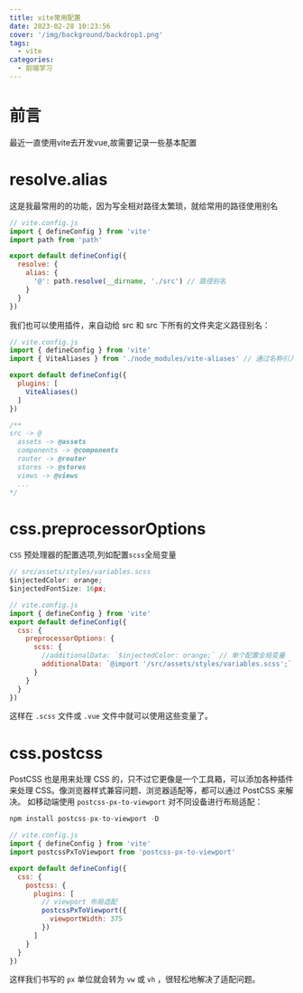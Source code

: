 ```yaml
---
title: vite常用配置
date: 2023-02-28 10:23:56
cover: '/img/background/backdrop1.png'
tags:
  - vite
categories: 
  - 前端学习
---
```


# 前言

最近一直使用vite去开发vue,故需要记录一些基本配置

# resolve.alias

这是我最常用的的功能，因为写全相对路径太繁琐，就给常用的路径使用别名

```js
// vite.config.js
import { defineConfig } from 'vite'
import path from 'path'

export default defineConfig({
  resolve: {
    alias: {
      '@': path.resolve(__dirname, './src') // 路径别名
    }
  }
})
```

我们也可以使用插件，来自动给 src 和 src 下所有的文件夹定义路径别名：

```js
// vite.config.js
import { defineConfig } from 'vite'
import { ViteAliases } from './node_modules/vite-aliases' // 通过名称引入会报错，可能是插件问题

export default defineConfig({
  plugins: [
    ViteAliases()
  ]
})

/**
src -> @
  assets -> @assets
  components -> @components
  router -> @router
  stores -> @stores
  views -> @views
  ...
*/
```

# css.preprocessorOptions

`CSS` 预处理器的配置选项,列如配置`scss`全局变量

```js
// src/assets/styles/variables.scss
$injectedColor: orange;
$injectedFontSize: 16px;

// vite.config.js
import { defineConfig } from 'vite'
export default defineConfig({
  css: {
    preprocessorOptions: {
      scss: {
        //additionalData: `$injectedColor: orange;` // 单个配置全局变量
        additionalData: `@import '/src/assets/styles/variables.scss';` // 引入全局变量文件
      }
    }
  }
})
```

这样在 `.scss` 文件或 `.vue` 文件中就可以使用这些变量了。

# css.postcss

PostCSS 也是用来处理 CSS 的，只不过它更像是一个工具箱，可以添加各种插件来处理 CSS。像浏览器样式兼容问题、浏览器适配等，都可以通过 PostCSS 来解决。
如移动端使用 `postcss-px-to-viewport` 对不同设备进行布局适配：

```js
npm install postcss-px-to-viewport -D

// vite.config.js
import { defineConfig } from 'vite'
import postcssPxToViewport from 'postcss-px-to-viewport'

export default defineConfig({
  css: {
    postcss: {
      plugins: [
        // viewport 布局适配
        postcssPxToViewport({
          viewportWidth: 375
        })
      ]
    }
  }
})

```

这样我们书写的 `px` 单位就会转为 `vw` 或 `vh` ，很轻松地解决了适配问题。
